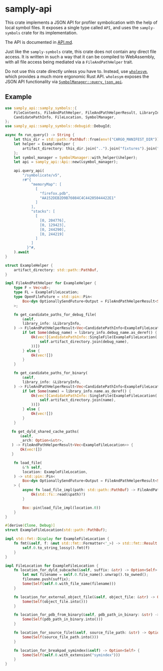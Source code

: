 # samply-api

This crate implements a JSON API for profiler symbolication with the help of
local symbol files. It exposes a single type called `API`, and uses the
`samply-symbols` crate for its implementation.

The API is documented in [API.md](../API.md).

Just like the `samply-symbols` crate, this crate does not contain any direct
file access. It is written in such a way that it can be compiled to
WebAssembly, with all file access being mediated via a `FileAndPathHelper`
trait.

Do not use this crate directly unless you have to. Instead, use
[`wholesym`](https://docs.rs/wholesym), which provides a much more ergonomic Rust API.
`wholesym` exposes the JSON API functionality via [`SymbolManager::query_json_api`](https://docs.rs/wholesym/latest/wholesym/struct.SymbolManager.html#method.query_json_api).

## Example

```rust
use samply_api::samply_symbols::{
    FileContents, FileAndPathHelper, FileAndPathHelperResult, LibraryInfo, OptionallySendFuture,
    CandidatePathInfo, FileLocation, SymbolManager,
};
use samply_api::samply_symbols::debugid::DebugId;

async fn run_query() -> String {
    let this_dir = std::path::PathBuf::from(env!("CARGO_MANIFEST_DIR"));
    let helper = ExampleHelper {
        artifact_directory: this_dir.join("..").join("fixtures").join("win64-ci")
    };
    let symbol_manager = SymbolManager::with_helper(&helper);
    let api = samply_api::Api::new(&symbol_manager);

    api.query_api(
        "/symbolicate/v5",
        r#"{
            "memoryMap": [
              [
                "firefox.pdb",
                "AA152DEB2D9B76084C4C44205044422E1"
              ]
            ],
            "stacks": [
              [
                [0, 204776],
                [0, 129423],
                [0, 244290],
                [0, 244219]
              ]
            ]
          }"#,
    ).await
}

struct ExampleHelper {
    artifact_directory: std::path::PathBuf,
}

impl FileAndPathHelper for ExampleHelper {
    type F = Vec<u8>;
    type FL = ExampleFileLocation;
    type OpenFileFuture = std::pin::Pin<
        Box<dyn OptionallySendFuture<Output = FileAndPathHelperResult<Self::F>> + 'h>,
    >;

    fn get_candidate_paths_for_debug_file(
        &self,
        library_info: &LibraryInfo,
    ) -> FileAndPathHelperResult<Vec<CandidatePathInfo<ExampleFileLocation>>> {
        if let Some(debug_name) = library_info.debug_name.as_deref() {
            Ok(vec![CandidatePathInfo::SingleFile(ExampleFileLocation(
                self.artifact_directory.join(debug_name),
            ))])
        } else {
            Ok(vec![])
        }
    }

    fn get_candidate_paths_for_binary(
        &self,
        library_info: &LibraryInfo,
    ) -> FileAndPathHelperResult<Vec<CandidatePathInfo<ExampleFileLocation>>> {
        if let Some(name) = library_info.name.as_deref() {
            Ok(vec![CandidatePathInfo::SingleFile(ExampleFileLocation(
                self.artifact_directory.join(name),
            ))])
        } else {
            Ok(vec![])
        }
    }

   fn get_dyld_shared_cache_paths(
       &self,
       _arch: Option<&str>,
   ) -> FileAndPathHelperResult<Vec<ExampleFileLocation>> {
       Ok(vec![])
   }

    fn load_file(
        &'h self,
        location: ExampleFileLocation,
    ) -> std::pin::Pin<
        Box<dyn OptionallySendFuture<Output = FileAndPathHelperResult<Self::F>> + 'h>,
    > {
        async fn load_file_impl(path: std::path::PathBuf) -> FileAndPathHelperResult<Vec<u8>> {
            Ok(std::fs::read(&path)?)
        }

        Box::pin(load_file_impl(location.0))
    }
}

#[derive(Clone, Debug)]
struct ExampleFileLocation(std::path::PathBuf);

impl std::fmt::Display for ExampleFileLocation {
    fn fmt(&self, f: &mut std::fmt::Formatter<'_>) -> std::fmt::Result {
        self.0.to_string_lossy().fmt(f)
    }
}

impl FileLocation for ExampleFileLocation {
    fn location_for_dyld_subcache(&self, suffix: &str) -> Option<Self> {
        let mut filename = self.0.file_name().unwrap().to_owned();
        filename.push(suffix);
        Some(Self(self.0.with_file_name(filename)))
    }

    fn location_for_external_object_file(&self, object_file: &str) -> Option<Self> {
        Some(Self(object_file.into()))
    }

    fn location_for_pdb_from_binary(&self, pdb_path_in_binary: &str) -> Option<Self> {
        Some(Self(pdb_path_in_binary.into()))
    }

    fn location_for_source_file(&self, source_file_path: &str) -> Option<Self> {
        Some(Self(source_file_path.into()))
    }

    fn location_for_breakpad_symindex(&self) -> Option<Self> {
        Some(Self(self.0.with_extension("symindex")))
    }
}
```
